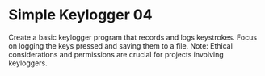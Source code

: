# Simple Keylogger 04
Create a basic keylogger program that records and logs keystrokes. Focus on logging the keys pressed and saving them to a file. Note: Ethical considerations and permissions are crucial for projects involving keyloggers.
